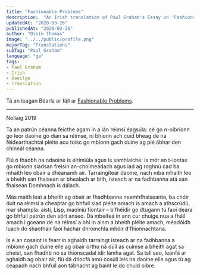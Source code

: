```yaml
---
title: "Fashionable Problems"
description:  "An Irish translation of Paul Graham's Essay on 'Fashionable Problems'"
updatedAt: "2020-03-26"
publishedAt: "2020-03-26"
author: "Oisín Thomas"
image: "../../public/profile.png"
majorTag: "Translations"
subTag: "Paul Graham"
language: "ga"
tags: 
- Paul Graham
- Irish
- Gaeilge
- Translation
---
```


Tá an leagan Béarla ar fáil ar [Fashionable Problems](http://www.paulgraham.com/fp.html).

---
Nollaig 2019

Tá an patrún céanna feicthe agam in a lán réimsí éagsúla: cé go n-oibríonn go leor daoine go dian sa réimse, ní bhíonn ach cuid bheag de na féidearthachtaí pléite acu toisc go mbíonn gach duine ag plé ábhar den chineál céanna.

Fiú ó thaobh na ndaoine is éirimiúla agus is samhlaíche: is mór an t-iontas go mbíonn siadsan freisin an-choimeádach agus iad ag roghnú cad ba mhaith leo obair a dhéanamh air. Tarraingítear daoine, nach mba mhaith leo a bheith san fhaisean ar bhealach ar bith, isteach ar na fadhbanna atá san fhaisean Domhnach is dálach. 

Más maith leat a bheith ag obair ar fhadhbanna neamhfhaiseanta, ba chóir duit na réimsí a cheaptar go bhfuil siad pléite amach is amach a athscrúdú, mar shampla: aistí, Lisp, maoiniú fiontair – b’fhéidir go dtugann tú faoi deara go bhfuil patrún den sórt anseo. Dá mbeifeá in ann cur chuige nua a fháil amach i gceann de na réimsí a bhí in ainm a bheith pléite amach, méadóidh luach do shaothair faoi hachar dhromchla mhóir d’fhionnachtana. 

Is é an cosaint is fearr in aghaidh tarraingt isteach ar na fadhbanna a mbíonn gach duine eile ag obair orthu ná dúil as cuimse a bheith agat sa cheist, san fhadhb nó sa thionscadal idir lámha agat. Sa tslí seo, leanfá ar aghaidh ag obair air, fiú dá dtiocfá amú cosúíl leis na daoine eile agus tú ag ceapadh nach bhfuil aon tábhacht ag baint le do chuid oibre.